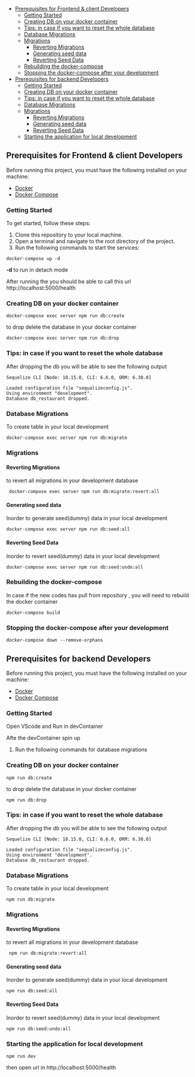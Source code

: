 - [Prerequisites for Frontend & client Developers](#prerequisites-for-frontend---client-developers)
  * [Getting Started](#getting-started)
  * [Creating DB on your docker container](#creating-db-on-your-docker-container)
  * [Tips: in case if you want to reset the whole database](#tips--in-case-if-you-want-to-reset-the-whole-database)
  * [Database Migrations](#database-migrations)
  * [Migrations](#migrations)
    + [Reverting Migrations](#reverting-migrations)
    + [Generating seed data](#generating-seed-data)
    + [Reverting Seed Data](#reverting-seed-data)
  * [Rebuilding the docker-compose](#rebuilding-the-docker-compose)
  * [Stopping the docker-compose after your development](#stopping-the-docker-compose-after-your-development)
- [Prerequisites for backend Developers](#prerequisites-for-backend-developers)
  * [Getting Started](#getting-started-1)
  * [Creating DB on your docker container](#creating-db-on-your-docker-container-1)
  * [Tips: in case if you want to reset the whole database](#tips--in-case-if-you-want-to-reset-the-whole-database-1)
  * [Database Migrations](#database-migrations-1)
  * [Migrations](#migrations-1)
    + [Reverting Migrations](#reverting-migrations-1)
    + [Generating seed data](#generating-seed-data-1)
    + [Reverting Seed Data](#reverting-seed-data-1)
  * [Starting the application for local development](#starting-the-application-for-local-development)


## Prerequisites for Frontend & client Developers

Before running this project, you must have the following installed on your machine:

-   [Docker](https://www.docker.com/)
-   [Docker Compose](https://docs.docker.com/compose/)

### Getting Started

To get started, follow these steps:

1.  Clone this repository to your local machine.
2.  Open a terminal and navigate to the root directory of the project.
3.  Run the following commands to start the services:

```
docker-compose up -d
``` 
**-d** to run in detach mode

After running the you should be able to call this url http://localhost:5000/health

### Creating DB on your docker container

```
docker-compose exec server npm run db:create
```

to drop delete the database in your docker container
```
docker-compose exec server npm run db:drop
```
### Tips: in case if you want to reset the whole database
After dropping the db you will be able to see the following output
```
Sequelize CLI [Node: 18.15.0, CLI: 6.6.0, ORM: 6.30.0]

Loaded configuration file "sequalizeconfig.js".
Using environment "development".
Database db_restaurant dropped.
```


### Database Migrations

To create table in your local development 
```
docker-compose exec server npm run db:migrate
```
### Migrations
#### Reverting Migrations
to revert all migrations in your development database 
```
 docker-compose exec server npm run db:migrate:revert:all
```

#### Generating seed data
Inorder to generate seed(dummy) data in your local development 
```
docker-compose exec server npm run db:seed:all
```

#### Reverting Seed Data
Inorder to revert seed(dummy) data in your local development 

```
docker-compose exec server npm run db:seed:undo:all
```


### Rebuilding the docker-compose 
In case if the new codes has pull from repository , you will need to rebuild the docker container
```
docker-compose build
```


### Stopping the docker-compose after your development

```
docker-compose down --remove-orphans 
```

## Prerequisites for backend Developers
Before running this project, you must have the following installed on your machine:

-   [Docker](https://www.docker.com/)
-   [Docker Compose](https://docs.docker.com/compose/)

### Getting Started

Open VScode and Run in devContainer

Afte the devContainer spin up 
1.  Run the following commands for database migrations

### Creating DB on your docker container

```
npm run db:create
```

to drop delete the database in your docker container
```
npm run db:drop
```
### Tips: in case if you want to reset the whole database
After dropping the db you will be able to see the following output
```
Sequelize CLI [Node: 18.15.0, CLI: 6.6.0, ORM: 6.30.0]

Loaded configuration file "sequalizeconfig.js".
Using environment "development".
Database db_restaurant dropped.
```


### Database Migrations

To create table in your local development 
```
npm run db:migrate
```
### Migrations
#### Reverting Migrations
to revert all migrations in your development database 
```
 npm run db:migrate:revert:all
```

#### Generating seed data
Inorder to generate seed(dummy) data in your local development 
```
npm run db:seed:all
```

#### Reverting Seed Data
Inorder to revert seed(dummy) data in your local development 

```
npm run db:seed:undo:all
```
### Starting the application for local development

```
npm run dev
```

then open url in http://localhost:5000/health